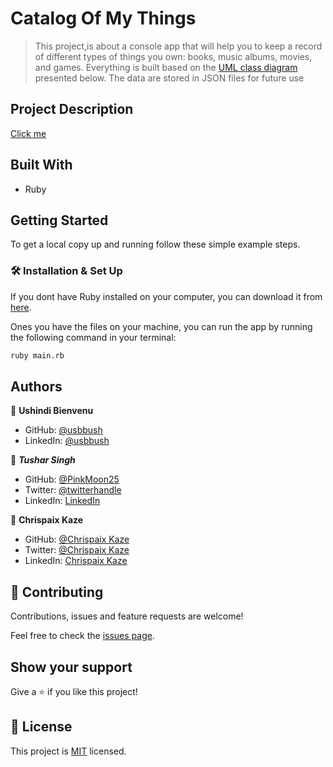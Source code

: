 # Catalog Of My Things

> This project,is about a console app that will help you to keep a record of different types of things you own: books, music albums, movies, and games. Everything is built based on the [UML class diagram](https://github.com/microverseinc/curriculum-ruby/blob/main/group-capstone/images/catalog_of_my_things.png) presented below. The data are stored in JSON files for future use
## Project Description
[Click me](https://drive.google.com/file/d/1I0ZTVuMGFdTeiWukzdqy-lK-cY4U-3ER/view?usp=sharing)
## Built With

- Ruby

## Getting Started

To get a local copy up and running follow these simple example steps.

### 🛠 Installation & Set Up

If you dont have Ruby installed on your computer, you can download it from [here](https://www.ruby-lang.org/en/downloads/).

Ones you have the files on your machine, you can run the app by running the following command in your terminal:

```bash
ruby main.rb
```

## Authors

👤 **Ushindi Bienvenu**
- GitHub: [@usbbush](https://github.com/bienvenuushindi)
- LinkedIn: [@usbbush](https://www.linkedin.com/in/usbbush/)

👤 ***Tushar Singh***

- GitHub: [@PinkMoon25](https://github.com/PinkMoon25/)
- Twitter: [@twitterhandle](https://twitter.com/TusharS90674484)
- LinkedIn: [LinkedIn](https://www.linkedin.com/in/meet-tushar-singh/)


👤 **Chrispaix Kaze**

- GitHub: [@Chrispaix Kaze](https://github.com/ChrispaixK)
- Twitter: [@Chrispaix Kaze](https://twitter.com/ChrispaixK)
- LinkedIn: [Chrispaix Kaze](https://www.linkedin.com/in/chrispaix-kaze-70445a175/)



## 🤝 Contributing

Contributions, issues and feature requests are welcome!

Feel free to check the [issues page](https://github.com/PinkMoon25/Catalog-of-my-things/issues).

## Show your support

Give a ⭐️ if you like this project!

## 📝 License

This project is [MIT](./LICENSE) licensed.